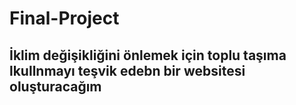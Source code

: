 # Final-Project

## İklim değişikliğini önlemek için toplu taşıma lkullnmayı teşvik edebn bir websitesi oluşturacağım
